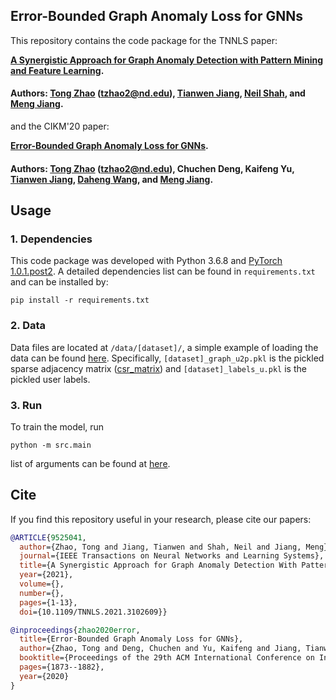## Error-Bounded Graph Anomaly Loss for GNNs

This repository contains the code package for the TNNLS paper:

**[A Synergistic Approach for Graph Anomaly Detection with Pattern Mining and Feature Learning](https://doi.org/10.1109/TNNLS.2021.3102609).**

#### Authors: [Tong Zhao](https://tzhao.io/) (tzhao2@nd.edu), [Tianwen Jiang](https://twjiang.github.io/), [Neil Shah](http://nshah.net/), and [Meng Jiang](http://www.meng-jiang.com/).

and the CIKM'20 paper:

**[Error-Bounded Graph Anomaly Loss for GNNs](https://dl.acm.org/doi/pdf/10.1145/3340531.3411979).**

#### Authors: [Tong Zhao](https://tzhao.io/) (tzhao2@nd.edu), Chuchen Deng, Kaifeng Yu, [Tianwen Jiang](https://twjiang.github.io/), [Daheng Wang](https://dahengwang0705.github.io/), and [Meng Jiang](http://www.meng-jiang.com/).

## Usage
### 1. Dependencies
This code package was developed with Python 3.6.8 and [PyTorch 1.0.1.post2](https://pytorch.org/).
A detailed dependencies list can be found in `requirements.txt` and can be installed by:
```
pip install -r requirements.txt
```

### 2. Data
Data files are located at `/data/[dataset]/`, a simple example of loading the data can be found [here](https://github.com/zhao-tong/Graph-Anomaly-Loss/blob/master/src/dataCenter.py#L220). Specifically, `[dataset]_graph_u2p.pkl` is the pickled sparse adjacency matrix ([csr_matrix](https://docs.scipy.org/doc/scipy/reference/generated/scipy.sparse.csr_matrix.html)) and `[dataset]_labels_u.pkl` is the pickled user labels. 

### 3. Run
To train the model, run
```
python -m src.main
```
list of arguments can be found at [here](https://github.com/zhao-tong/Graph-Anomaly-Loss/blob/master/src/main.py#L11).


## Cite
If you find this repository useful in your research, please cite our papers:

```bibtex
@ARTICLE{9525041,
  author={Zhao, Tong and Jiang, Tianwen and Shah, Neil and Jiang, Meng},
  journal={IEEE Transactions on Neural Networks and Learning Systems}, 
  title={A Synergistic Approach for Graph Anomaly Detection With Pattern Mining and Feature Learning}, 
  year={2021},
  volume={},
  number={},
  pages={1-13},
  doi={10.1109/TNNLS.2021.3102609}}

@inproceedings{zhao2020error,
  title={Error-Bounded Graph Anomaly Loss for GNNs},
  author={Zhao, Tong and Deng, Chuchen and Yu, Kaifeng and Jiang, Tianwen and Wang, Daheng and Jiang, Meng},
  booktitle={Proceedings of the 29th ACM International Conference on Information \& Knowledge Management},
  pages={1873--1882},
  year={2020}
}
```

